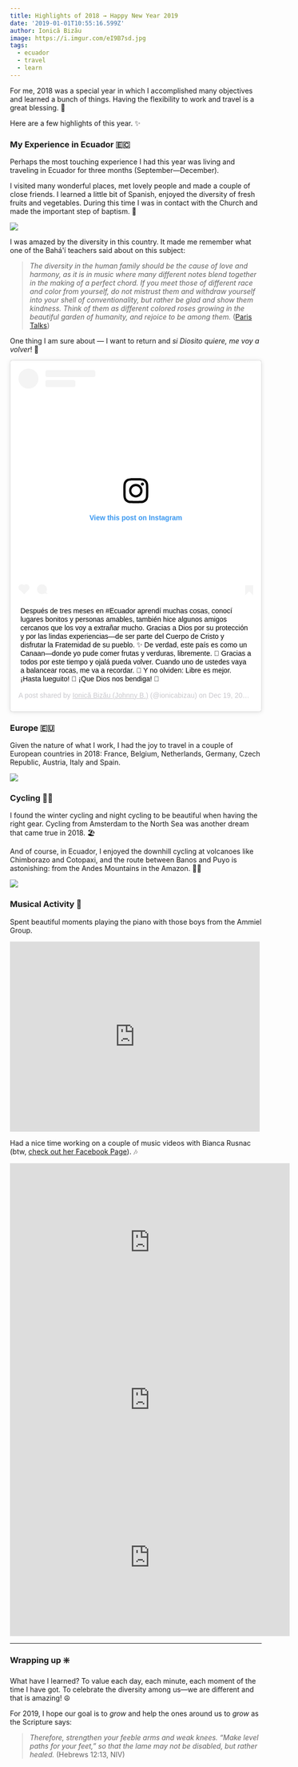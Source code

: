 ```yaml
---
title: Highlights of 2018 → Happy New Year 2019
date: '2019-01-01T10:55:16.599Z'
author: Ionică Bizău
image: https://i.imgur.com/eI9B7sd.jpg
tags:
  - ecuador
  - travel
  - learn
---
```




For me, 2018 was a special year in which I accomplished many objectives and learned a bunch of things. Having the flexibility to work and travel is a great blessing. 🙏

Here are a few highlights of this year. ✨

### My Experience in Ecuador 🇪🇨

Perhaps the most touching experience I had this year was living and traveling in Ecuador for three months (September—December).

I visited many wonderful places, met lovely people and made a couple of close friends. I learned a little bit of Spanish, enjoyed the diversity of fresh fruits and vegetables. During this time I was in contact with the Church and made the important step of baptism. 💖

![](https://i.imgur.com/nIg8Rbv.jpg)

I was amazed by the diversity in this country. It made me remember what one of the Bahá'í teachers said about on this subject:

> *The diversity in the human family should be the cause of love and harmony, as it is in music where many different notes blend together in the making of a perfect chord. If you meet those of different race and color from yourself, do not mistrust them and withdraw yourself into your shell of conventionality, but rather be glad and show them kindness. Think of them as different colored roses growing in the beautiful garden of humanity, and rejoice to be among them.*
> ([Paris Talks](https://www.bahai.org/library/authoritative-texts/abdul-baha/paris-talks/1#733601770))

One thing I am sure about — I want to return and *si Diosito quiere, me voy a volver*! 🚀

<blockquote class="instagram-media" data-instgrm-captioned data-instgrm-permalink="https://www.instagram.com/p/BrlRvw5ArNT/?utm_source=ig_embed&amp;utm_medium=loading" data-instgrm-version="12" style=" background:#FFF; border:0; border-radius:3px; box-shadow:0 0 1px 0 rgba(0,0,0,0.5),0 1px 10px 0 rgba(0,0,0,0.15); margin: 1px; max-width:540px; min-width:326px; padding:0; width:99.375%; width:-webkit-calc(100% - 2px); width:calc(100% - 2px);"><div style="padding:16px;"> <a href="https://www.instagram.com/p/BrlRvw5ArNT/?utm_source=ig_embed&amp;utm_medium=loading" style=" background:#FFFFFF; line-height:0; padding:0 0; text-align:center; text-decoration:none; width:100%;" target="_blank"> <div style=" display: flex; flex-direction: row; align-items: center;"> <div style="background-color: #F4F4F4; border-radius: 50%; flex-grow: 0; height: 40px; margin-right: 14px; width: 40px;"></div> <div style="display: flex; flex-direction: column; flex-grow: 1; justify-content: center;"> <div style=" background-color: #F4F4F4; border-radius: 4px; flex-grow: 0; height: 14px; margin-bottom: 6px; width: 100px;"></div> <div style=" background-color: #F4F4F4; border-radius: 4px; flex-grow: 0; height: 14px; width: 60px;"></div></div></div><div style="padding: 19% 0;"></div><div style="display:block; height:50px; margin:0 auto 12px; width:50px;"><svg width="50px" height="50px" viewBox="0 0 60 60" version="1.1" xmlns="https://www.w3.org/2000/svg" xmlns:xlink="https://www.w3.org/1999/xlink"><g stroke="none" stroke-width="1" fill="none" fill-rule="evenodd"><g transform="translate(-511.000000, -20.000000)" fill="#000000"><g><path d="M556.869,30.41 C554.814,30.41 553.148,32.076 553.148,34.131 C553.148,36.186 554.814,37.852 556.869,37.852 C558.924,37.852 560.59,36.186 560.59,34.131 C560.59,32.076 558.924,30.41 556.869,30.41 M541,60.657 C535.114,60.657 530.342,55.887 530.342,50 C530.342,44.114 535.114,39.342 541,39.342 C546.887,39.342 551.658,44.114 551.658,50 C551.658,55.887 546.887,60.657 541,60.657 M541,33.886 C532.1,33.886 524.886,41.1 524.886,50 C524.886,58.899 532.1,66.113 541,66.113 C549.9,66.113 557.115,58.899 557.115,50 C557.115,41.1 549.9,33.886 541,33.886 M565.378,62.101 C565.244,65.022 564.756,66.606 564.346,67.663 C563.803,69.06 563.154,70.057 562.106,71.106 C561.058,72.155 560.06,72.803 558.662,73.347 C557.607,73.757 556.021,74.244 553.102,74.378 C549.944,74.521 548.997,74.552 541,74.552 C533.003,74.552 532.056,74.521 528.898,74.378 C525.979,74.244 524.393,73.757 523.338,73.347 C521.94,72.803 520.942,72.155 519.894,71.106 C518.846,70.057 518.197,69.06 517.654,67.663 C517.244,66.606 516.755,65.022 516.623,62.101 C516.479,58.943 516.448,57.996 516.448,50 C516.448,42.003 516.479,41.056 516.623,37.899 C516.755,34.978 517.244,33.391 517.654,32.338 C518.197,30.938 518.846,29.942 519.894,28.894 C520.942,27.846 521.94,27.196 523.338,26.654 C524.393,26.244 525.979,25.756 528.898,25.623 C532.057,25.479 533.004,25.448 541,25.448 C548.997,25.448 549.943,25.479 553.102,25.623 C556.021,25.756 557.607,26.244 558.662,26.654 C560.06,27.196 561.058,27.846 562.106,28.894 C563.154,29.942 563.803,30.938 564.346,32.338 C564.756,33.391 565.244,34.978 565.378,37.899 C565.522,41.056 565.552,42.003 565.552,50 C565.552,57.996 565.522,58.943 565.378,62.101 M570.82,37.631 C570.674,34.438 570.167,32.258 569.425,30.349 C568.659,28.377 567.633,26.702 565.965,25.035 C564.297,23.368 562.623,22.342 560.652,21.575 C558.743,20.834 556.562,20.326 553.369,20.18 C550.169,20.033 549.148,20 541,20 C532.853,20 531.831,20.033 528.631,20.18 C525.438,20.326 523.257,20.834 521.349,21.575 C519.376,22.342 517.703,23.368 516.035,25.035 C514.368,26.702 513.342,28.377 512.574,30.349 C511.834,32.258 511.326,34.438 511.181,37.631 C511.035,40.831 511,41.851 511,50 C511,58.147 511.035,59.17 511.181,62.369 C511.326,65.562 511.834,67.743 512.574,69.651 C513.342,71.625 514.368,73.296 516.035,74.965 C517.703,76.634 519.376,77.658 521.349,78.425 C523.257,79.167 525.438,79.673 528.631,79.82 C531.831,79.965 532.853,80.001 541,80.001 C549.148,80.001 550.169,79.965 553.369,79.82 C556.562,79.673 558.743,79.167 560.652,78.425 C562.623,77.658 564.297,76.634 565.965,74.965 C567.633,73.296 568.659,71.625 569.425,69.651 C570.167,67.743 570.674,65.562 570.82,62.369 C570.966,59.17 571,58.147 571,50 C571,41.851 570.966,40.831 570.82,37.631"></path></g></g></g></svg></div><div style="padding-top: 8px;"> <div style=" color:#3897f0; font-family:Arial,sans-serif; font-size:14px; font-style:normal; font-weight:550; line-height:18px;"> View this post on Instagram</div></div><div style="padding: 12.5% 0;"></div> <div style="display: flex; flex-direction: row; margin-bottom: 14px; align-items: center;"><div> <div style="background-color: #F4F4F4; border-radius: 50%; height: 12.5px; width: 12.5px; transform: translateX(0px) translateY(7px);"></div> <div style="background-color: #F4F4F4; height: 12.5px; transform: rotate(-45deg) translateX(3px) translateY(1px); width: 12.5px; flex-grow: 0; margin-right: 14px; margin-left: 2px;"></div> <div style="background-color: #F4F4F4; border-radius: 50%; height: 12.5px; width: 12.5px; transform: translateX(9px) translateY(-18px);"></div></div><div style="margin-left: 8px;"> <div style=" background-color: #F4F4F4; border-radius: 50%; flex-grow: 0; height: 20px; width: 20px;"></div> <div style=" width: 0; height: 0; border-top: 2px solid transparent; border-left: 6px solid #f4f4f4; border-bottom: 2px solid transparent; transform: translateX(16px) translateY(-4px) rotate(30deg)"></div></div><div style="margin-left: auto;"> <div style=" width: 0px; border-top: 8px solid #F4F4F4; border-right: 8px solid transparent; transform: translateY(16px);"></div> <div style=" background-color: #F4F4F4; flex-grow: 0; height: 12px; width: 16px; transform: translateY(-4px);"></div> <div style=" width: 0; height: 0; border-top: 8px solid #F4F4F4; border-left: 8px solid transparent; transform: translateY(-4px) translateX(8px);"></div></div></div></a> <p style=" margin:8px 0 0 0; padding:0 4px;"> <a href="https://www.instagram.com/p/BrlRvw5ArNT/?utm_source=ig_embed&amp;utm_medium=loading" style=" color:#000; font-family:Arial,sans-serif; font-size:14px; font-style:normal; font-weight:normal; line-height:17px; text-decoration:none; word-wrap:break-word;" target="_blank">Después de tres meses en #Ecuador aprendí muchas cosas, conocí lugares bonitos y personas amables, también hice algunos amigos cercanos que los voy a extrañar mucho. Gracias a Dios por su protección y por las lindas experiencias—de ser parte del Cuerpo de Cristo y disfrutar la Fraternidad de su pueblo. ✨ De verdad, este país es como un Canaan—donde yo pude comer frutas y verduras, libremente. 🥗 Gracias a todos por este tiempo y ojalá pueda volver. Cuando uno de ustedes vaya a balancear rocas, me va a recordar. 💖 Y no olviden: Libre es mejor. ¡Hasta lueguito! 🚀 ¡Que Dios nos bendiga! 🙏</a></p> <p style=" color:#c9c8cd; font-family:Arial,sans-serif; font-size:14px; line-height:17px; margin-bottom:0; margin-top:8px; overflow:hidden; padding:8px 0 7px; text-align:center; text-overflow:ellipsis; white-space:nowrap;">A post shared by <a href="https://www.instagram.com/ionicabizau/?utm_source=ig_embed&amp;utm_medium=loading" style=" color:#c9c8cd; font-family:Arial,sans-serif; font-size:14px; font-style:normal; font-weight:normal; line-height:17px;" target="_blank"> Ionică Bizău (Johnny B.)</a> (@ionicabizau) on <time style=" font-family:Arial,sans-serif; font-size:14px; line-height:17px;" datetime="2018-12-19T20:33:10+00:00">Dec 19, 2018 at 12:33pm PST</time></p></div></blockquote> <script async src="//www.instagram.com/embed.js"></script>


### Europe 🇪🇺

Given the nature of what I work, I had the joy to travel in a couple of European countries in 2018: France, Belgium, Netherlands, Germany, Czech Republic, Austria, Italy and Spain.

![](https://i.imgur.com/6cd56H4.jpg)


### Cycling 🚴‍♂️

I found the winter cycling and night cycling to be beautiful when having the right gear. Cycling from Amsterdam to the North Sea was another dream that came true in 2018.  🏖

And of course, in Ecuador, I enjoyed the downhill cycling at volcanoes like Chimborazo and Cotopaxi, and the route between Banos and Puyo is astonishing: from the Andes Mountains in the Amazon. 🚵‍♂️

![](https://i.imgur.com/eI9B7sd.jpg)

### Musical Activity 🎹

Spent beautiful moments playing the piano with those boys from the Ammiel Group.

<iframe src="https://www.facebook.com/plugins/post.php?href=https%3A%2F%2Fwww.facebook.com%2FGrupAmmiel%2Fphotos%2Fa.903216756365856%2F2059309737423213%2F%3Ftype%3D3&width=500" width="500" height="380" style="border:none;overflow:hidden" scrolling="no" frameborder="0" allowTransparency="true" allow="encrypted-media"></iframe>

Had a nice time working on a couple of music videos with Bianca Rusnac (btw, [check out her Facebook Page](https://www.facebook.com/BiancaRusnacMusic)). 🎶

<iframe src="https://www.facebook.com/plugins/video.php?href=https%3A%2F%2Fwww.facebook.com%2FBiancaRusnacMusic%2Fvideos%2F169675763950342%2F&show_text=0&width=560" width="560" height="315" style="border:none;overflow:hidden" scrolling="no" frameborder="0" allowTransparency="true" allowFullScreen="true"></iframe>

<iframe src="https://www.facebook.com/plugins/video.php?href=https%3A%2F%2Fwww.facebook.com%2FBiancaRusnacMusic%2Fvideos%2F174679030014577%2F&show_text=0&width=560" width="560" height="315" style="border:none;overflow:hidden" scrolling="no" frameborder="0" allowTransparency="true" allowFullScreen="true"></iframe>

<iframe width="560" height="315" src="https://www.youtube.com/embed/w1bqCQlWUss" frameborder="0" allow="accelerometer; autoplay; encrypted-media; gyroscope; picture-in-picture" allowfullscreen></iframe>

----

### Wrapping up ❇️

What have I learned? To value each day, each minute, each moment of the time I have got. To celebrate the diversity among us—we are different and that is amazing! ☮️

For 2019, I hope our goal is to *grow* and help the ones around us to *grow* as the Scripture says:

> *Therefore, strengthen your feeble arms and weak knees. “Make level paths for your feet,” so that the lame may not be disabled, but rather healed.* (Hebrews 12:13, NIV)
